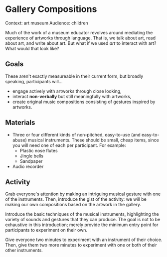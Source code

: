 # Gallery Compositions

Context: art museum
Audience: children

Much of the work of a museum educator revolves around mediating the experience of artworks through language. That is, we talk about art, read about art, and write about art. But what if we used *art* to interact with art? What would that look like?

## Goals

These aren't exactly measureable in their current form, but broadly speaking, participants will…

* engage actively with artworks through close looking,
* interact **non-verbally** but still meaningfully with artworks,
* create original music compositions consisting of gestures inspired by artworks.

## Materials

* Three or four different kinds of non-pitched, easy-to-use (and easy-to-abuse) musical instruments. These should be small, cheap items, since you will need one of each per participant. For example:
    * Plastic nose flutes
    * Jingle bells
    * Sandpaper
* Audio recorder

## Activity

Grab everyone's attention by making an intriguing musical gesture with one of the instruments. Then, introduce the gist of the activity: we will be making our own compositions based on the artwork in the gallery.

Introduce the basic techniques of the musical instruments, highlighting the variety of sounds and gestures that they can produce. The goal is not to be exhaustive in this introduction; merely provide the minimum entry point for participants to experiment on their own.

Give everyone two minutes to experiment with an instrument of their choice. Then, give them two more minutes to experiment with one or both of their other instruments.


